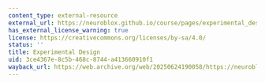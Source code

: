 ```yaml
---
content_type: external-resource
external_url: https://neuroblox.github.io/course/pages/experimental_design/
has_external_license_warning: true
license: https://creativecommons.org/licenses/by-sa/4.0/
status: ''
title: Experimental Design
uid: 3ce4367e-8c5b-468c-8744-a413660910f1
wayback_url: https://web.archive.org/web/20250624190058/https://neuroblox.github.io/course/pages/experimental_design/
---
```

